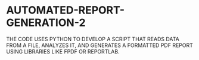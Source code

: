 # AUTOMATED-REPORT-GENERATION-2
THE CODE USES PYTHON TO DEVELOP A SCRIPT THAT READS DATA FROM A FILE, ANALYZES IT, AND GENERATES A FORMATTED PDF REPORT USING LIBRARIES LIKE FPDF OR REPORTLAB.
